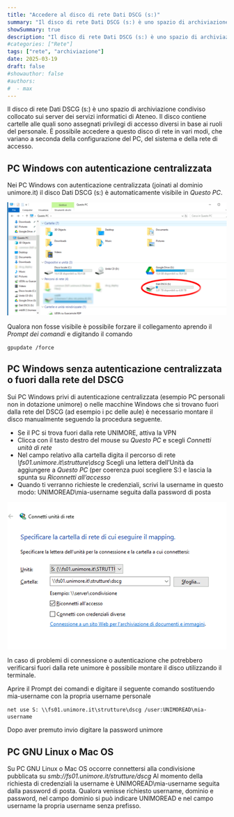 ```yaml
---
title: "Accedere al disco di rete Dati DSCG (s:)"
summary: "Il disco di rete Dati DSCG (s:) è uno spazio di archiviazione condiviso collocato sui server dei servizi informatici di Ateneo. In questa guida puoi scoprire come utilizzarlo."
showSummary: true
description: "Il disco di rete Dati DSCG (s:) è uno spazio di archiviazione condiviso collocato sui server dei servizi informatici di Ateneo. In questa guida puoi scoprire come utilizzarlo."
#categories: ["Rete"]
tags: ["rete", "archiviazione"]
date: 2025-03-19
draft: false
#showauthor: false
#authors:
#  - max
---
```

Il disco di rete Dati DSCG (s:) è uno spazio di archiviazione condiviso collocato sui server dei servizi informatici di Ateneo. Il disco contiene cartelle alle quali sono assegnati privilegi di accesso diversi in base ai ruoli del personale. È possibile accedere a questo disco di rete in vari modi, che variano a seconda della configurazione del PC, del sistema e della rete di accesso.

## PC Windows con autenticazione centralizzata

Nei PC Windows con autenticazione centralizzata (joinati al dominio unimore.it) il disco Dati DSCG (s:) è automaticamente visibile in *Questo PC*.

![Immagine principale](featured.png)

Qualora non fosse visibile è possibile forzare il collegamento aprendo il *Prompt dei comandi* e digitando il comando

```
gpupdate /force
```

## PC Windows senza autenticazione centralizzata o fuori dalla rete del DSCG

Sui PC Windows privi di autenticazione centralizzata (esempio PC personali non in dotazione unimore) o nelle macchine Windows che si trovano fuori dalla rete del DSCG (ad esempio i pc delle aule) è necessario montare il disco manualmente seguendo la procedura seguente.

- Se il PC si trova fuori dalla rete UNIMORE, attiva la VPN
- Clicca con il tasto destro del mouse su *Questo PC* e scegli *Connetti unità di rete*
- Nel campo relativo alla cartella digita il percorso di rete *\\fs01.unimore.it\strutture\dscg* Scegli una lettera dell’Unità da aggiungere a *Questo PC* (per coerenza puoi scegliere S:) e lascia la spunta su *Riconnetti all’accesso*
- Quando ti verranno richieste le credenziali, scrivi la username in questo modo: UNIMOREAD\mia-username seguita dalla password di posta

![Connetti unità di rete](connetti-unita.png)

In caso di problemi di connessione o autenticazione che potrebbero verificarsi fuori dalla rete unimore è possibile montare il disco utilizzando il terminale.

Aprire il Prompt dei comandi e digitare il seguente comando sostituendo mia-username con la propria username personale

```
net use S: \\fs01.unimore.it\strutture\dscg /user:UNIMOREAD\mia-username
```

Dopo aver premuto invio digitare la password unimore

## PC GNU Linux o Mac OS

Su PC GNU Linux o Mac OS occorre connettersi alla condivisione pubblicata su *smb://fs01.unimore.it/strutture/dscg* Al momento della richiesta di credenziali la username è UNIMOREAD\mia-username seguita dalla password di posta. Qualora venisse richiesto username, dominio e password, nel campo dominio si può indicare UNIMOREAD e nel campo username la propria username senza prefisso.
